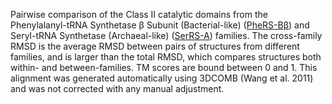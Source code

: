 Pairwise comparison of the Class II catalytic domains from the Phenylalanyl-tRNA Synthetase &beta; Subunit (Bacterial-like) (<a href='/class2/phe2'>PheRS-Bβ</a>) and Seryl-tRNA Synthetase (Archaeal-like) (<a href='/class2/ser2'>SerRS-A</a>) families. 
	The cross-family RMSD is the average RMSD between pairs of structures from different families, and is
	 larger than the total RMSD, which compares structures both within- and between-families. TM scores are bound between 0 and 1. 
	 This alignment was generated automatically using 3DCOMB (Wang et al. 2011) and was not corrected with any manual adjustment.
